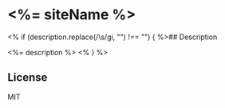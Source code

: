 # <%= siteName %>

<% if (description.replace(/\s/gi, "") !== "") { %>## Description

<%= description %>
<% } %>

## License

MIT
